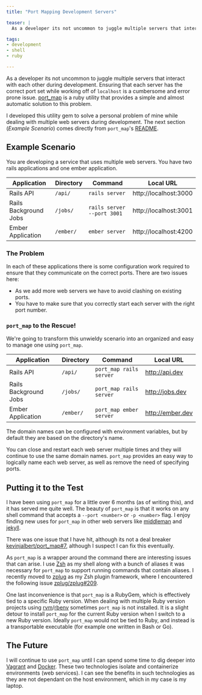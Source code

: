 ```yaml
---
title: "Port Mapping Development Servers"

teaser: |
  As a developer its not uncommon to juggle multiple servers that interact with each other during development. Ensuring that each server has the correct port set while working off of `localhost` is a cumbersome and error prone issue. `port_map` is a ruby utility that provides a simple and almost automatic solution to this problem.

tags:
- development
- shell
- ruby

---
```


As a developer its not uncommon to juggle multiple servers that interact with each other during development. Ensuring that each server has the correct port set while working off of `localhost` is a cumbersome and error prone issue. [port_map](https://github.com/kevinjalbert/port_map) is a ruby utility that provides a simple and almost automatic solution to this problem.

I developed this utility gem to solve a personal problem of mine while dealing with multiple web servers during development. The next section (_Example Scenario_) comes directly from `port_map`'s [README](https://github.com/kevinjalbert/port_map#example-scenario).

## Example Scenario
You are developing a service that uses multiple web servers. You have two rails applications and one ember application.

| Application | Directory | Command | Local URL |
|-------------|-----------|---------|-----------|
Rails API | `/api/` | `rails server` | http://localhost:3000
Rails Background Jobs | ``/jobs/`` | `rails server --port 3001` | http://localhost:3001
Ember Application | `/ember/` | `ember server` | http://localhost:4200

### The Problem
In each of these applications there is some configuration work required to ensure that they communicate on the correct ports. There are two issues here:

- As we add more web servers we have to avoid clashing on existing ports.
- You have to make sure that you correctly start each server with the right port number.

### `port_map` to the Rescue!
We're going to transform this unwieldy scenario into an organized and easy to manage one using `port_map`.

| Application | Directory | Command | Local URL |
|-------------|-----------|---------|-----------|
Rails API | `/api/` | `port_map rails server` | http://api.dev
Rails Background Jobs | ``/jobs/`` | `port_map rails server` | http://jobs.dev
Ember Application | `/ember/` | `port_map ember server` | http://ember.dev

The domain names can be configured with environment variables, but by default they are based on the directory's name.

You can close and restart each web server multiple times and they will continue to use the same domain names. `port_map` provides an easy way to logically name each web server, as well as remove the need of specifying ports.

## Putting it to the Test
I have been using `port_map` for a little over 6 months (as of writing this), and it has served me quite well. The beauty of `port_map` is that it works on any shell command that accepts a `--port <number>` or `-p <number>` flag. I enjoy finding new uses for `port_map` in other web servers like [middleman](https://middlemanapp.com) and [jekyll](https://jekyllrb.com).

There was one issue that I have hit, although its not a deal breaker [kevinjalbert/port_map#7](https://github.com/kevinjalbert/port_map/issues/7), although I suspect I can fix this eventually.

As `port_map` is a wrapper around the command there are interesting issues that can arise. I use [Zsh](http://www.zsh.org/) as my shell along with a bunch of aliases it was necessary for `port_map` to support running commands that contain aliases. I recently moved to [zplug](https://zplug.sh/) as my Zsh plugin framework, where I encountered the following issue [zplug/zplug#209](https://github.com/zplug/zplug/issues/209).

One last inconvenience is that `port_map` is a RubyGem, which is effectively tied to a specific Ruby version. When dealing with multiple Ruby version projects using [rvm](https://rvm.io/)/[rbenv](http://rbenv.org/) sometimes `port_map` is not installed. It is a slight detour to install `port_map` for the current Ruby version when I switch to a new Ruby version. Ideally `port_map` would not be tied to Ruby, and instead is a transportable executable (for example one written in Bash or Go).

## The Future
I will continue to use `port_map` until I can spend some time to dig deeper into [Vagrant](https://www.vagrantup.com/) and [Docker](https://www.docker.com/). These two technologies isolate and containerize environments (web services). I can see the benefits in such technologies as they are not dependant on the host environment, which in my case is my laptop.

